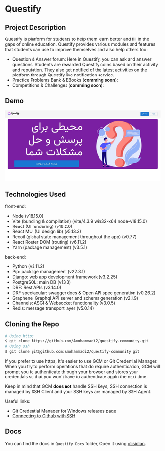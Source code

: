 # Questify

## Project Description

Questify is platform for students to help them learn better and fill in the gaps of online education. Questify provides various modules and features that students can use to improve themselves and also help others too:

* Question & Answer forum: Here in Questify, you can ask and answer questions. Students are rewarded Questify coins based on their activity and reputation. They also get notified of the latest activities on the platform through Questify live notification service.
* Practice Problems Bank & EBooks (**comming soon**):
* Competitions & Challenges (**comming soon**):

## Demo

[![Title](./Questify%20Docs/imgs/landing.jpg)](https://www.aparat.com/v/gwslv1c)

## Technologies Used

front-end:
* Node (v18.15.0)
* Vite (bundling & compilation) (vite/4.3.9 win32-x64 node-v18.15.0)
* React (UI rendering) (v18.2.0)
* React MUI (UI design lib) (v5.13.3)
* Recoil (global state management throughout the app) (v0.7.7)
* React Router DOM (routing) (v6.11.2)
* Yarn (package management) (v3.5.1)

back-end:

* Python (v3.11.2)
* Pip: package management (v22.3.1)
* Django: web app development framework (v3.2.25)
* PostgreSQL: main DB (v13.3)
* DRF: Rest APIs (v3.14.0)
* DRF spectacular: swagger docs & Open API spec generation (v0.26.2)
* Graphene: Graphql API server and schema generation (v2.1.9) 
* Channels: ASGI & Websocket functionality (v3.0.5)
* Redis: message transport layer (v5.0.14)

## Cloning the Repo

```bash
# Using https
$ git clone https://github.com/Amohammadi2/questify-community.git
# Using ssh
$ git clone git@github.com:Amohammadi2/questify-community.git
```

If you prefer to use https, It's easier to use GCM or Git Credential Manager. When you try to perform operations that do require authentication, GCM will prompt you to authenticate through your browser and stores your credentials so that you won't have to authenticate again the next time.

Keep in mind that GCM **does not** handle SSH Keys, SSH connection is managed by SSH Client and your SSH keys are managed by SSH Agent.

Useful links:
* [Git Credential Manager for Windows releases page](https://github.com/microsoft/Git-Credential-Manager-for-Windows/releases)
* [Connecting to Github with SSH](https://docs.github.com/en/authentication/connecting-to-github-with-ssh)

## Docs

You can find the docs in `Questify Docs` folder, Open it using [obsidian](https://obsidian.md/).
